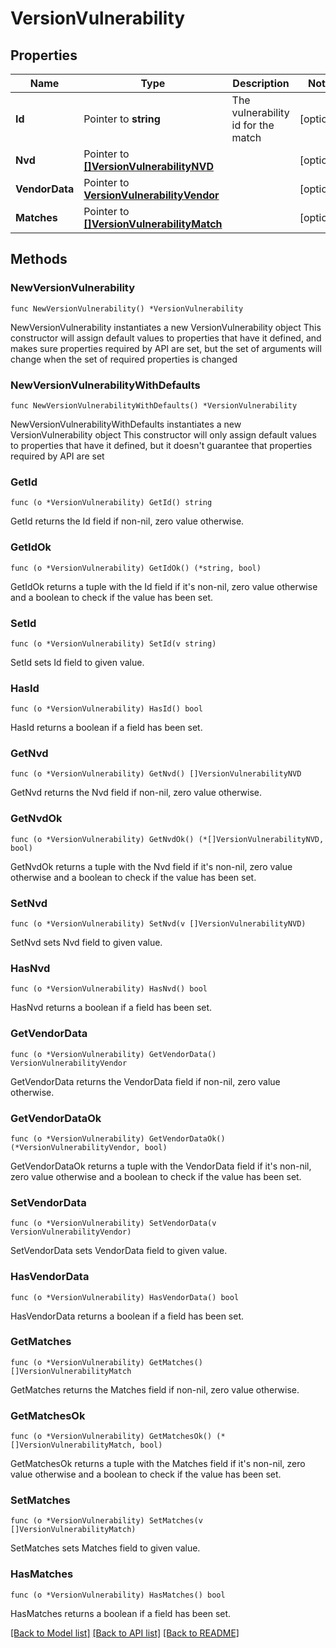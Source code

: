 # VersionVulnerability

## Properties

Name | Type | Description | Notes
------------ | ------------- | ------------- | -------------
**Id** | Pointer to **string** | The vulnerability id for the match | [optional] 
**Nvd** | Pointer to [**[]VersionVulnerabilityNVD**](VersionVulnerabilityNVD.md) |  | [optional] 
**VendorData** | Pointer to [**VersionVulnerabilityVendor**](VersionVulnerabilityVendor.md) |  | [optional] 
**Matches** | Pointer to [**[]VersionVulnerabilityMatch**](VersionVulnerabilityMatch.md) |  | [optional] 

## Methods

### NewVersionVulnerability

`func NewVersionVulnerability() *VersionVulnerability`

NewVersionVulnerability instantiates a new VersionVulnerability object
This constructor will assign default values to properties that have it defined,
and makes sure properties required by API are set, but the set of arguments
will change when the set of required properties is changed

### NewVersionVulnerabilityWithDefaults

`func NewVersionVulnerabilityWithDefaults() *VersionVulnerability`

NewVersionVulnerabilityWithDefaults instantiates a new VersionVulnerability object
This constructor will only assign default values to properties that have it defined,
but it doesn't guarantee that properties required by API are set

### GetId

`func (o *VersionVulnerability) GetId() string`

GetId returns the Id field if non-nil, zero value otherwise.

### GetIdOk

`func (o *VersionVulnerability) GetIdOk() (*string, bool)`

GetIdOk returns a tuple with the Id field if it's non-nil, zero value otherwise
and a boolean to check if the value has been set.

### SetId

`func (o *VersionVulnerability) SetId(v string)`

SetId sets Id field to given value.

### HasId

`func (o *VersionVulnerability) HasId() bool`

HasId returns a boolean if a field has been set.

### GetNvd

`func (o *VersionVulnerability) GetNvd() []VersionVulnerabilityNVD`

GetNvd returns the Nvd field if non-nil, zero value otherwise.

### GetNvdOk

`func (o *VersionVulnerability) GetNvdOk() (*[]VersionVulnerabilityNVD, bool)`

GetNvdOk returns a tuple with the Nvd field if it's non-nil, zero value otherwise
and a boolean to check if the value has been set.

### SetNvd

`func (o *VersionVulnerability) SetNvd(v []VersionVulnerabilityNVD)`

SetNvd sets Nvd field to given value.

### HasNvd

`func (o *VersionVulnerability) HasNvd() bool`

HasNvd returns a boolean if a field has been set.

### GetVendorData

`func (o *VersionVulnerability) GetVendorData() VersionVulnerabilityVendor`

GetVendorData returns the VendorData field if non-nil, zero value otherwise.

### GetVendorDataOk

`func (o *VersionVulnerability) GetVendorDataOk() (*VersionVulnerabilityVendor, bool)`

GetVendorDataOk returns a tuple with the VendorData field if it's non-nil, zero value otherwise
and a boolean to check if the value has been set.

### SetVendorData

`func (o *VersionVulnerability) SetVendorData(v VersionVulnerabilityVendor)`

SetVendorData sets VendorData field to given value.

### HasVendorData

`func (o *VersionVulnerability) HasVendorData() bool`

HasVendorData returns a boolean if a field has been set.

### GetMatches

`func (o *VersionVulnerability) GetMatches() []VersionVulnerabilityMatch`

GetMatches returns the Matches field if non-nil, zero value otherwise.

### GetMatchesOk

`func (o *VersionVulnerability) GetMatchesOk() (*[]VersionVulnerabilityMatch, bool)`

GetMatchesOk returns a tuple with the Matches field if it's non-nil, zero value otherwise
and a boolean to check if the value has been set.

### SetMatches

`func (o *VersionVulnerability) SetMatches(v []VersionVulnerabilityMatch)`

SetMatches sets Matches field to given value.

### HasMatches

`func (o *VersionVulnerability) HasMatches() bool`

HasMatches returns a boolean if a field has been set.


[[Back to Model list]](../README.md#documentation-for-models) [[Back to API list]](../README.md#documentation-for-api-endpoints) [[Back to README]](../README.md)



